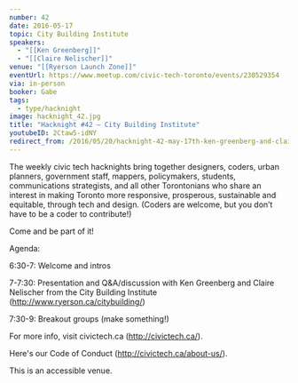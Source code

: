 ```yaml
---
number: 42
date: 2016-05-17
topic: City Building Institute
speakers:
  - "[[Ken Greenberg]]"
  - "[[Claire Nelischer]]"
venue: "[[Ryerson Launch Zone]]"
eventUrl: https://www.meetup.com/civic-tech-toronto/events/230529354
via: in-person
booker: Gabe
tags:
  - type/hacknight
image: hacknight_42.jpg
title: "Hacknight #42 – City Building Institute"
youtubeID: 2Ctaw5-idNY
redirect_from: /2016/05/20/hacknight-42-may-17th-ken-greenberg-and-claire-nelischer/
---
```


The weekly civic tech hacknights bring together designers, coders, urban planners, government staff, mappers, policymakers, students, communications strategists, and all other Torontonians who share an interest in making Toronto more responsive, prosperous, sustainable and equitable, through tech and design. (Coders are welcome, but you don’t have to be a coder to contribute!)

Come and be part of it!

Agenda:

6:30-7: Welcome and intros

7-7:30: Presentation and Q&A/discussion with Ken Greenberg and Claire Nelischer from the City Building Institute (http://www.ryerson.ca/citybuilding/)

7:30-9: Breakout groups (make something!)

For more info, visit civictech.ca (http://civictech.ca/).

Here's our Code of Conduct (http://civictech.ca/about-us/).

This is an accessible venue.
